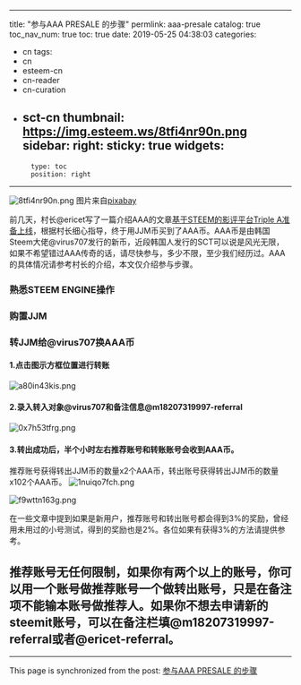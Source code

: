 
---
title: "参与AAA PRESALE 的步骤"
permlink: aaa-presale
catalog: true
toc_nav_num: true
toc: true
date: 2019-05-25 04:38:03
categories:
- cn
tags:
- cn
- esteem-cn
- cn-reader
- cn-curation
- sct-cn
thumbnail: https://img.esteem.ws/8tfi4nr90n.png
sidebar:
    right:
        sticky: true
widgets:
    -
        type: toc
        position: right
---


![8tfi4nr90n.png](https://img.esteem.ws/8tfi4nr90n.png)
图片来自[pixabay](https://pixabay.com/zh/photos/%E6%AC%A7%E5%85%83-%E6%B3%95%E6%A1%88-%E5%AF%8C-%E5%BC%80%E7%A5%A8-%E8%AE%A1%E6%95%B0-718415/)

前几天，村长@ericet写了一篇介绍AAA的文章[基于STEEM的影评平台Triple A准备上线](https://busy.org/@ericet/steem-triple-a)，根据村长细心指导，终于用JJM币买到了AAA币。AAA币是由韩国Steem大佬@virus707发行的新币，近段韩国人发行的SCT可以说是风光无限，如果不希望错过AAA传奇的话，请尽快参与，多少不限，至少我们经历过。AAA的具体情况请参考村长的介绍，本文仅介绍参与步骤。

### 熟悉STEEM ENGINE操作

### 购置JJM

### 转JJM给@virus707换AAA币
#### 1.点击图示方框位置进行转账
![a80in43kis.png](https://img.esteem.ws/a80in43kis.png)

#### 2.录入转入对象@virus707和备注信息@m18207319997-referral
![0x7h53tfrg.png](https://img.esteem.ws/0x7h53tfrg.png)

#### 3.转出成功后，半个小时左右推荐账号和转账账号会收到AAA币。
推荐账号获得转出JJM币的数量x2个AAA币，转出账号获得转出JJM币的数量x102个AAA币。
![1nuiqo7fch.png](https://img.esteem.ws/1nuiqo7fch.png)


![f9wttn163g.png](https://img.esteem.ws/f9wttn163g.png)

在一些文章中提到如果是新用户，推荐账号和转出账号都会得到3%的奖励，曾经用未用过的小号测试，得到的奖励也是2%。各位如果有获得3%的方法请提供参考。
### 
## 推荐账号无任何限制，如果你有两个以上的账号，你可以用一个账号做推荐账号一个做转出账号，只是在备注项不能输本账号做推荐人。如果你不想去申请新的steemit账号，可以在备注栏填@m18207319997-referral或者@ericet-referral。





- - -

This page is synchronized from the post: [参与AAA PRESALE 的步骤](https://steemit.com/@m18207319997/aaa-presale)
